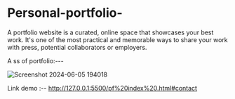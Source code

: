 # Personal-portfolio-
A portfolio website is a curated, online space that showcases your best work. It's one of the most practical and memorable ways to share your work with press, potential collaborators or employers.


A ss of portfolio:---

![Screenshot 2024-06-05 194018](https://github.com/DhruvMishra28/Personal-portfolio-/assets/152638380/8530193b-d21e-4f86-b130-f27d0f32141a)

Link demo :-- http://127.0.0.1:5500/pf%20index%20.html#contact
